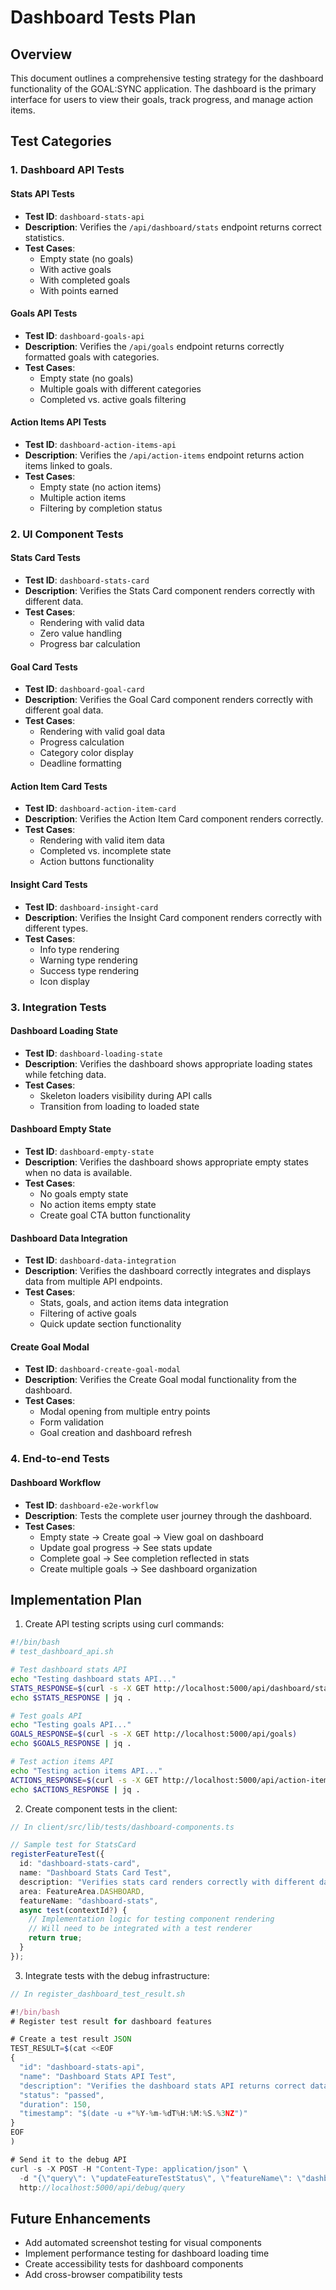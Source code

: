 # Dashboard Tests Plan

## Overview
This document outlines a comprehensive testing strategy for the dashboard functionality of the GOAL:SYNC application. The dashboard is the primary interface for users to view their goals, track progress, and manage action items.

## Test Categories

### 1. Dashboard API Tests

#### Stats API Tests
- **Test ID**: `dashboard-stats-api`
- **Description**: Verifies the `/api/dashboard/stats` endpoint returns correct statistics.
- **Test Cases**:
  - Empty state (no goals)
  - With active goals
  - With completed goals
  - With points earned

#### Goals API Tests
- **Test ID**: `dashboard-goals-api`
- **Description**: Verifies the `/api/goals` endpoint returns correctly formatted goals with categories.
- **Test Cases**:
  - Empty state (no goals)
  - Multiple goals with different categories
  - Completed vs. active goals filtering

#### Action Items API Tests
- **Test ID**: `dashboard-action-items-api`
- **Description**: Verifies the `/api/action-items` endpoint returns action items linked to goals.
- **Test Cases**:
  - Empty state (no action items)
  - Multiple action items
  - Filtering by completion status

### 2. UI Component Tests

#### Stats Card Tests
- **Test ID**: `dashboard-stats-card`
- **Description**: Verifies the Stats Card component renders correctly with different data.
- **Test Cases**:
  - Rendering with valid data
  - Zero value handling
  - Progress bar calculation

#### Goal Card Tests
- **Test ID**: `dashboard-goal-card`
- **Description**: Verifies the Goal Card component renders correctly with different goal data.
- **Test Cases**:
  - Rendering with valid goal data
  - Progress calculation
  - Category color display
  - Deadline formatting

#### Action Item Card Tests
- **Test ID**: `dashboard-action-item-card`
- **Description**: Verifies the Action Item Card component renders correctly.
- **Test Cases**:
  - Rendering with valid item data
  - Completed vs. incomplete state
  - Action buttons functionality

#### Insight Card Tests
- **Test ID**: `dashboard-insight-card`
- **Description**: Verifies the Insight Card component renders correctly with different types.
- **Test Cases**:
  - Info type rendering
  - Warning type rendering
  - Success type rendering
  - Icon display

### 3. Integration Tests

#### Dashboard Loading State
- **Test ID**: `dashboard-loading-state`
- **Description**: Verifies the dashboard shows appropriate loading states while fetching data.
- **Test Cases**:
  - Skeleton loaders visibility during API calls
  - Transition from loading to loaded state

#### Dashboard Empty State
- **Test ID**: `dashboard-empty-state`
- **Description**: Verifies the dashboard shows appropriate empty states when no data is available.
- **Test Cases**:
  - No goals empty state
  - No action items empty state
  - Create goal CTA button functionality

#### Dashboard Data Integration
- **Test ID**: `dashboard-data-integration`
- **Description**: Verifies the dashboard correctly integrates and displays data from multiple API endpoints.
- **Test Cases**:
  - Stats, goals, and action items data integration
  - Filtering of active goals
  - Quick update section functionality

#### Create Goal Modal
- **Test ID**: `dashboard-create-goal-modal`
- **Description**: Verifies the Create Goal modal functionality from the dashboard.
- **Test Cases**:
  - Modal opening from multiple entry points
  - Form validation
  - Goal creation and dashboard refresh

### 4. End-to-end Tests

#### Dashboard Workflow
- **Test ID**: `dashboard-e2e-workflow`
- **Description**: Tests the complete user journey through the dashboard.
- **Test Cases**:
  - Empty state → Create goal → View goal on dashboard
  - Update goal progress → See stats update
  - Complete goal → See completion reflected in stats
  - Create multiple goals → See dashboard organization

## Implementation Plan

1. Create API testing scripts using curl commands:
```bash
#!/bin/bash
# test_dashboard_api.sh

# Test dashboard stats API
echo "Testing dashboard stats API..."
STATS_RESPONSE=$(curl -s -X GET http://localhost:5000/api/dashboard/stats)
echo $STATS_RESPONSE | jq .

# Test goals API
echo "Testing goals API..."
GOALS_RESPONSE=$(curl -s -X GET http://localhost:5000/api/goals)
echo $GOALS_RESPONSE | jq .

# Test action items API
echo "Testing action items API..."
ACTIONS_RESPONSE=$(curl -s -X GET http://localhost:5000/api/action-items)
echo $ACTIONS_RESPONSE | jq .
```

2. Create component tests in the client:
```typescript
// In client/src/lib/tests/dashboard-components.ts

// Sample test for StatsCard
registerFeatureTest({
  id: "dashboard-stats-card",
  name: "Dashboard Stats Card Test",
  description: "Verifies stats card renders correctly with different data",
  area: FeatureArea.DASHBOARD,
  featureName: "dashboard-stats",
  async test(contextId?) {
    // Implementation logic for testing component rendering
    // Will need to be integrated with a test renderer
    return true;
  }
});
```

3. Integrate tests with the debug infrastructure:
```typescript
// In register_dashboard_test_result.sh

#!/bin/bash
# Register test result for dashboard features

# Create a test result JSON
TEST_RESULT=$(cat <<EOF
{
  "id": "dashboard-stats-api",
  "name": "Dashboard Stats API Test",
  "description": "Verifies the dashboard stats API returns correct data",
  "status": "passed",
  "duration": 150,
  "timestamp": "$(date -u +"%Y-%m-%dT%H:%M:%S.%3NZ")"
}
EOF
)

# Send it to the debug API
curl -s -X POST -H "Content-Type: application/json" \
  -d "{\"query\": \"updateFeatureTestStatus\", \"featureName\": \"dashboard-stats\", \"tested\": true, \"testResult\": $TEST_RESULT}" \
  http://localhost:5000/api/debug/query
```

## Future Enhancements

- Add automated screenshot testing for visual components
- Implement performance testing for dashboard loading time
- Create accessibility tests for dashboard components
- Add cross-browser compatibility tests